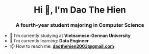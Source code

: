 <h1 align="center">Hi 👋, I'm Dao The Hien</h1>
<h3 align="center">A fourth-year student majoring in Computer Science</h3>

- 🔭 I’m currently studying at **Vietnamese-German University**
- 🌱 I’m currently learning: **Data Engineer**
- 📫 How to reach me: **daothehien2003@gmail.com**

